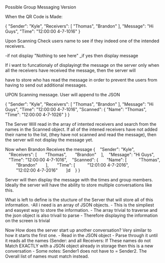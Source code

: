 Possible Group Messaging Version

When the QR Code is Made:

{
   "Sender": "Kyle",
   "Receivers": [
      "Thomas",
      "Brandon"
   ],
   "Message": "Hi Guys",
   "Time": "12:00:00 4-7-1016"
}

Upon Scanning Check users name to see if they indeed one of the intended receivers.

-if not display "Nothing to see here"
_if yes then display message

If i want to funcationaly of displayingt the message on the server only when all the receivers have received the message, then the server will 

have to store who has read the message in order to prevent the users from having to send out additional messages.

UPON Scanning message. User will append to the JSON

{
   "Sender": "Kyle",
   "Receivers": [
      "Thomas",
      "Brandon"
   ],
   "Message": "Hi Guys",
   "Time": "12:00:00 4-7-1016",
   "Scanned": {
      "Name": "Thomas",
      "Time": "12:00:00 4-7-1026"
   }
}

The Server Will read in the array of intented receivers and search from the names in the Scanned object. If all of the intened receivers have not 
added their name to the list, (they have not scanned and read the message), then the server will not display the message yet. 

Now when Brandon Receives the message
{
   "Sender": "Kyle",
   "Receivers": [
      "Thomas",
      "Brandon"
   ],
   "Message": "Hi Guys",
   "Time": "12:00:00 4-7-1016",
   "Scanned": {
      "Name": [
         "Thomas",
         "Brandon"
      ],
      "Time": [
         "12:01:00 4-7-2016",
         "12:02:00 4-7-2016"
      ]d
   }
} 

Server will then display the message with the times and group members.
Ideally the server will have the ability to store multiple conversations like this.

What is left to define is the stucture of the Server that will store all of this information. 
-All i need is an array of JSON objects. 
	- This is the simpliest and easyest way to store the information.
	- The array trivial to traverse and the json object is also trivail to parse
	- Therefore displaying the information on the screen is trivial 

Now How does the server start up another conversation? Very similar to how it starts the first one.
	- Read in the JSON object
	- Parse through it until it reads all the names (Sender: and all Receivers: If These names do not Match EXACTLY with a 
	  JSON object already in storage then this is a new conversation
		- Some notes: Sender1 does not have to = Sender2. The Overall list of names must match instead.